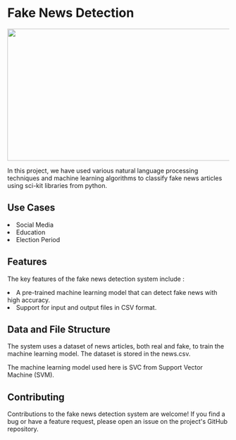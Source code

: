 # Fake News Detection

<p align="center">
  <img  src="https://user-images.githubusercontent.com/78891081/232193658-c31efc36-71b4-4f28-8a25-e9665e163468.jpg" width = "600" height = "300" >
</p>

In this project, we have used various natural language processing techniques and machine learning algorithms to classify fake news articles using sci-kit libraries from python.

## Use Cases

<li>Social Media
<li>Education
<li>Election Period

## Features

The key features of the fake news detection system include :

<li>A pre-trained machine learning model that can detect fake news with high accuracy.
<li>Support for input and output files in CSV format.

## Data and File Structure

The system uses a dataset of news articles, both real and fake, to train the machine learning model. The dataset is stored in the news.csv.

The machine learning model used here is SVC from Support Vector Machine (SVM).

## Contributing

Contributions to the fake news detection system are welcome! If you find a bug or have a feature request, please open an issue on the project's GitHub repository.

